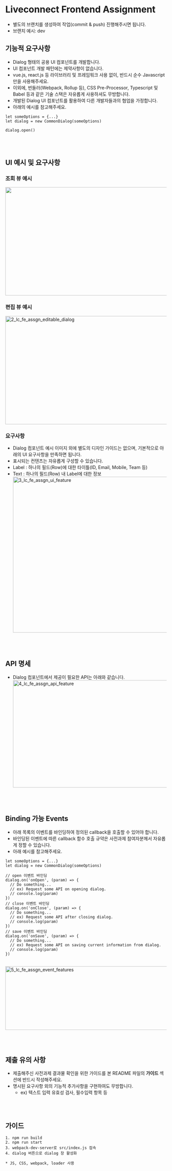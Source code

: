 # Liveconnect Frontend Assignment

- 별도의 브랜치를 생성하여 작업(commit & push) 진행해주시면 됩니다.
- 브랜치 예시: dev

## 기능적 요구사항

- Dialog 형태의 공용 UI 컴포넌트를 개발합니다.
- UI 컴포넌트 개발 패턴에는 제약사항이 없습니다.
- vue.js, react.js 등 라이브러리 및 프레임워크 사용 없이, 반드시 순수 Javascript만을 사용해주세요.
- 이외에, 번들러(Webpack, Rollup 등), CSS Pre-Processor, Typescript 및 Babel 등과 같은 기술 스택은 자유롭게 사용하셔도 무방합니다.
- 개발된 Dialog UI 컴포넌트를 활용하여 다른 개발자들과의 협업을 가정합니다.
- 아래의 예시를 참고해주세요.

```
let someOptions = {...}
let dialog = new CommonDialog(someOptions)

dialog.open()
```

<br><br>

## UI 예시 및 요구사항

### 조회 뷰 예시

<img width="600" height="337" src="https://resource.liveconnect.co.kr/recruit/frontend/imgs/1_lc_fe_assgn_readable_dialog.png" class="gfm js-lazy-loaded qa-js-lazy-loaded" loading="lazy">

### 편집 뷰 예시

<img width="600" height="337" src="https://resource.liveconnect.co.kr/recruit/frontend/imgs/2_lc_fe_assgn_editable_dialog.png" alt="2_lc_fe_assgn_editable_dialog" class="gfm js-lazy-loaded qa-js-lazy-loaded" loading="lazy">

<br>

### 요구사항

- Dialog 컴포넌트 예시 이미지 외에 별도의 디자인 가이드는 없으며, 기본적으로 아래의 UI 요구사항을 만족하면 됩니다.
- 표시되는 컨텐츠는 자유롭게 구성할 수 있습니다.
- Label : 하나의 필드(Row)에 대한 타이틀(ID, Email, Mobile, Team 등)
- Text : 하나의 필드(Row) 내 Label에 대한 정보
  <br>
  <img width="700" height="485" src="https://resource.liveconnect.co.kr/recruit/frontend/imgs/3_lc_fe_assgn_ui_feature.png" alt="3_lc_fe_assgn_ui_feature" class="gfm js-lazy-loaded qa-js-lazy-loaded" loading="lazy">

<br><br>

## API 명세

- Dialog 컴포넌트에서 제공이 필요한 API는 아래와 같습니다.
  <br>
  <img width="700" height="334" src="https://resource.liveconnect.co.kr/recruit/frontend/imgs/4_lc_fe_assgn_api_feature.png" alt="4_lc_fe_assgn_api_feature" class="gfm js-lazy-loaded qa-js-lazy-loaded" loading="lazy">

<br><br>

## Binding 가능 Events

- 아래 목록의 이벤트를 바인딩하여 정의된 callback을 호출할 수 있어야 합니다.
- 바인딩된 이벤트에 따른 callback 함수 호출 규약은 사전과제 참여자분께서 자유롭게 정할 수 있습니다.
- 아래 예시를 참고해주세요.

```
let someOptions = {...}
let dialog = new CommonDialog(someOptions)

// open 이벤트 바인딩
dialog.on('onOpen', (param) => {
  // Do something...
  // ex) Request some API on opening dialog.
  // console.log(param)
})
// close 이벤트 바인딩
dialog.on('onClose', (param) => {
  // Do something...
  // ex) Request some API after closing dialog.
  // console.log(param)
})
// save 이벤트 바인딩
dialog.on('onSave', (param) => {
  // Do something...
  // ex) Request some API on saving current information from dialog.
  // console.log(param)
})

```

<br>
<img width="700" height="198" src="https://resource.liveconnect.co.kr/recruit/frontend/imgs/5_lc_fe_assgn_event_features.png" alt="5_lc_fe_assgn_event_features" class="gfm js-lazy-loaded qa-js-lazy-loaded" loading="lazy">

<br><br>

## 제출 유의 사항

- 제출해주신 사전과제 결과물 확인을 위한 가이드를 본 README 파일의 **가이드** 섹션에 반드시 작성해주세요.
- 명시된 요구사항 외의 기능적 추가사항을 구현하여도 무방합니다.
  - ex) 텍스트 입력 유효성 검사, 필수입력 항목 등

<br><br>

## 가이드

```
1. npm run build
2. npm run start
3. webpack-dev-server로 src/index.js 접속
4. dialog 버튼으로 dialog 창 활성화

* JS, CSS, webpack, loader 사용

```
